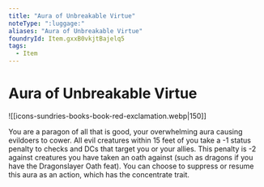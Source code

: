 ```yaml
---
title: "Aura of Unbreakable Virtue"
noteType: ":luggage:"
aliases: "Aura of Unbreakable Virtue"
foundryId: Item.gxxB0vkjtBajelq5
tags:
  - Item
---
```


# Aura of Unbreakable Virtue
![[icons-sundries-books-book-red-exclamation.webp|150]]

You are a paragon of all that is good, your overwhelming aura causing evildoers to cower. All evil creatures within 15 feet of you take a -1 status penalty to checks and DCs that target you or your allies. This penalty is -2 against creatures you have taken an oath against (such as dragons if you have the Dragonslayer Oath feat). You can choose to suppress or resume this aura as an action, which has the concentrate trait.
